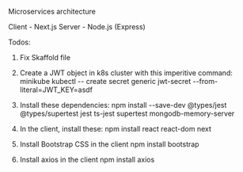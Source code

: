 Microservices architecture

Client - Next.js
Server - Node.js (Express)

Todos:
1) Fix Skaffold file

2) Create a JWT object in k8s cluster with this imperitive command:
minikube kubectl -- create secret generic jwt-secret --from-literal=JWT_KEY=asdf

3) Install these dependencies:
npm install --save-dev @types/jest @types/supertest jest ts-jest supertest mongodb-memory-server

4) In the client, install these:
npm install react react-dom next

5) Install Bootstrap CSS in the client
npm install bootstrap

6) Install axios in the client
npm install axios